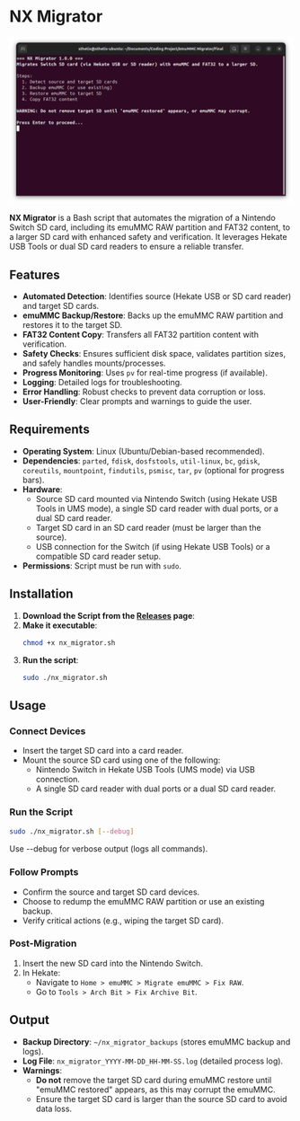 # NX Migrator


<div align="center">
  <img src="https://github.com/sthetix/NX-Migrator/blob/main/title.png" alt="NX Migrator title image">
</div>

**NX Migrator** is a Bash script that automates the migration of a Nintendo Switch SD card, including its emuMMC RAW partition and FAT32 content, to a larger SD card with enhanced safety and verification. It leverages Hekate USB Tools or dual SD card readers to ensure a reliable transfer.

## Features
- **Automated Detection**: Identifies source (Hekate USB or SD card reader) and target SD cards.
- **emuMMC Backup/Restore**: Backs up the emuMMC RAW partition and restores it to the target SD.
- **FAT32 Content Copy**: Transfers all FAT32 partition content with verification.
- **Safety Checks**: Ensures sufficient disk space, validates partition sizes, and safely handles mounts/processes.
- **Progress Monitoring**: Uses `pv` for real-time progress (if available).
- **Logging**: Detailed logs for troubleshooting.
- **Error Handling**: Robust checks to prevent data corruption or loss.
- **User-Friendly**: Clear prompts and warnings to guide the user.

## Requirements
- **Operating System**: Linux (Ubuntu/Debian-based recommended).
- **Dependencies**: `parted`, `fdisk`, `dosfstools`, `util-linux`, `bc`, `gdisk`, `coreutils`, `mountpoint`, `findutils`, `psmisc`, `tar`, `pv` (optional for progress bars).
- **Hardware**:
  - Source SD card mounted via Nintendo Switch (using Hekate USB Tools in UMS mode), a single SD card reader with dual ports, or a dual SD card reader.
  - Target SD card in an SD card reader (must be larger than the source).
  - USB connection for the Switch (if using Hekate USB Tools) or a compatible SD card reader setup.
- **Permissions**: Script must be run with `sudo`.

## Installation
1. **Download the Script from the [Releases](https://github.com/sthetix/NX-Migrator/releases) page**:
2. **Make it executable**:
   ```bash
   chmod +x nx_migrator.sh
3. **Run the script**:
   ```bash
   sudo ./nx_migrator.sh

## Usage

### Connect Devices
- Insert the target SD card into a card reader.
- Mount the source SD card using one of the following:
  - Nintendo Switch in Hekate USB Tools (UMS mode) via USB connection.
  - A single SD card reader with dual ports or a dual SD card reader.

### Run the Script
```bash
sudo ./nx_migrator.sh [--debug]
```
Use --debug for verbose output (logs all commands).

### Follow Prompts
- Confirm the source and target SD card devices.
- Choose to redump the emuMMC RAW partition or use an existing backup.
- Verify critical actions (e.g., wiping the target SD card).

### Post-Migration
1. Insert the new SD card into the Nintendo Switch.
2. In Hekate:
   - Navigate to `Home > emuMMC > Migrate emuMMC > Fix RAW`.
   - Go to `Tools > Arch Bit > Fix Archive Bit`.

## Output
- **Backup Directory**: `~/nx_migrator_backups` (stores emuMMC backup and logs).
- **Log File**: `nx_migrator_YYYY-MM-DD_HH-MM-SS.log` (detailed process log).
- **Warnings**:
  - **Do not** remove the target SD card during emuMMC restore until "emuMMC restored" appears, as this may corrupt the emuMMC.
  - Ensure the target SD card is larger than the source SD card to avoid data loss.

